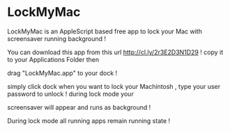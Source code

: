 LockMyMac
=========

LockMyMac is an AppleScript based free app to lock your Mac with screensaver running background  ! 

You can download this app from this url http://cl.ly/2r3E2D3N1D29  ! copy it to your Applications Folder then 

drag "LockMyMac.app" to your dock ! 

simply click dock when you want to lock your Machintosh , type your user password to unlock ! during lock mode your 

screensaver will appear and runs as background ! 

During lock mode all running apps remain running state !
